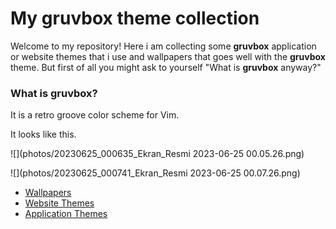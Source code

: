 # My gruvbox theme collection

Welcome to my repository! Here i am collecting some **gruvbox** application or website themes that i use and wallpapers that goes well with the **gruvbox** theme. But first of all you might ask to yourself "What is **gruvbox** anyway?"

### What is gruvbox?

It is a retro groove color scheme for Vim.

It looks like this.

![](photos/20230625_000635_Ekran_Resmi 2023-06-25 00.05.26.png)

![](photos/20230625_000741_Ekran_Resmi 2023-06-25 00.07.26.png)


* [Wallpapers](blob/main/wallpapers)
* [Website Themes](tree/main/websites)
* [Application Themes](tree/main/applications)
